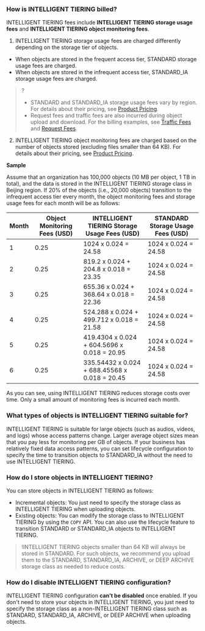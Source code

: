 ### How is INTELLIGENT TIERING billed?

INTELLIGENT TIERING fees include **INTELLIGENT TIERING storage usage fees** and **INTELLIGENT TIERING object monitoring fees**.
1. INTELLIGENT TIERING storage usage fees are charged differently depending on the storage tier of objects.
 - When objects are stored in the frequent access tier, STANDARD storage usage fees are charged.
 - When objects are stored in the infrequent access tier, STANDARD_IA storage usage fees are charged.
 >?
 > - STANDARD and STANDARD_IA storage usage fees vary by region. For details about their pricing, see [Product Pricing](https://buy.intl.cloud.tencent.com/price/cos?lang=en&pg=).
 > - Request fees and traffic fees are also incurred during object upload and download. For the billing examples, see [Traffic Fees](https://intl.cloud.tencent.com/document/product/436/33776) and [Request Fees](https://intl.cloud.tencent.com/document/product/436/40100).
 > 
2. INTELLIGENT TIERING object monitoring fees are charged based on the number of objects stored (excluding files smaller than 64 KB). For details about their pricing, see [Product Pricing](https://buy.intl.cloud.tencent.com/price/cos?lang=en&pg=).

**Sample**

Assume that an organization has 100,000 objects (10 MB per object, 1 TB in total), and the data is stored in the INTELLIGENT TIERING storage class in Beijing region. If 20% of the objects (i.e., 20,000 objects) transition to the infrequent access tier every month, the object monitoring fees and storage usage fees for each month will be as follows:

| Month | Object Monitoring Fees (USD) | INTELLIGENT TIERING Storage Usage Fees (USD) | STANDARD Storage Usage Fees (USD)     | 
|----|----|----|----|
|1| 0.25|1024 x 0.024 = 24.58  |   1024 x 0.024 = 24.58  |
|2|0.25|819.2 x 0.024 + 204.8 x 0.018 = 23.35| 1024 x 0.024 = 24.58  |
|3|0.25|655.36 x 0.024 + 368.64 x 0.018 = 22.36 |  1024 x 0.024 = 24.58  |
|4|0.25|524.288 x 0.024 + 499.712 x 0.018 = 21.58 |  1024 x 0.024 = 24.58 |
|5|0.25|419.4304 x 0.024 + 604.5696 x 0.018 = 20.95  |  1024 x 0.024 = 24.58  |
|6|0.25|335.54432 x 0.024 + 688.45568 x 0.018 = 20.45  | 1024 x 0.024 = 24.58 |

As you can see, using INTELLIGENT TIERING reduces storage costs over time. Only a small amount of monitoring fees is incurred each month.

### What types of objects is INTELLIGENT TIERING suitable for?

INTELLIGENT TIERING is suitable for large objects (such as audios, videos, and logs) whose access patterns change. Larger average object sizes mean that you pay less for monitoring per GB of objects. If your business has relatively fixed data access patterns, you can set lifecycle configuration to specify the time to transition objects to STANDARD_IA without the need to use INTELLIGENT TIERING.

### How do I store objects in INTELLIGENT TIERING?
You can store objects in INTELLIGENT TIERING as follows:
- Incremental objects: You just need to specify the storage class as INTELLIGENT TIERING when uploading objects.
- Existing objects: You can modify the storage class to INTELLIGENT TIERING by using the `COPY` API. You can also use the lifecycle feature to transition STANDARD or STANDARD_IA objects to INTELLIGENT TIERING.

>!INTELLIGENT TIERING objects smaller than 64 KB will always be stored in STANDARD. For such objects, we recommend you upload them to the STANDARD, STANDARD_IA, ARCHIVE, or DEEP ARCHIVE storage class as needed to reduce costs.
>

### How do I disable INTELLIGENT TIERING configuration?

INTELLIGENT TIERING configuration **can't be disabled** once enabled. If you don't need to store your objects in INTELLIGENT TIERING, you just need to specify the storage class as a non-INTELLIGENT TIERING class such as STANDARD, STANDARD_IA, ARCHIVE, or DEEP ARCHIVE when uploading objects.

